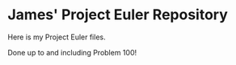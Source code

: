 # James' Project Euler Repository
Here is my Project Euler files.

Done up to and including Problem 100!
